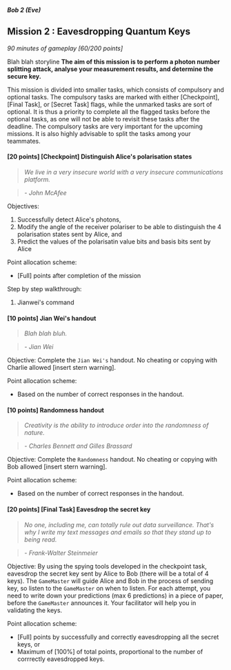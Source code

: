 **_Bob 2 (Eve)_**
## Mission 2 : Eavesdropping Quantum Keys
*90 minutes of gameplay [60/200 points]*

Blah blah storyline **The aim of this mission is to perform a photon number splitting attack, analyse your measurement results, and determine the secure key.**

This mission is divided into smaller tasks, which consists of compulsory and optional tasks. The compulsory tasks are marked with either [Checkpoint], [Final Task], or [Secret Task] flags, while the unmarked tasks are sort of optional. It is thus a priority to complete all the flagged tasks before the optional tasks, as one will not be able to revisit these tasks after the deadline. The compulsory tasks are very important for the upcoming missions. It is also highly advisable to split the tasks among your teammates.

#### [20 points] [Checkpoint] Distinguish Alice's polarisation states
> *We live in a very insecure world with a very insecure communications platform.*

> *- John McAfee*

Objectives:
1. Successfully detect Alice's photons,
2. Modify the angle of the receiver polariser to be able to distinguish the 4 polarisation states sent by Alice, and
3. Predict the values of the polarisatin value bits and basis bits sent by Alice

Point allocation scheme:
* [Full] points after completion of the mission

Step by step walkthrough:
1. Jianwei's command

#### [10 points] Jian Wei's handout
> *Blah blah bluh.*

> *- Jian Wei*

Objective: Complete the `Jian Wei's` handout. No cheating or copying with Charlie allowed [insert stern warning].

Point allocation scheme:
* Based on the number of correct responses in the handout.

#### [10 points] Randomness handout
> *Creativity is the ability to introduce order into the randomness of nature.*

> *-  Charles Bennett and Gilles Brassard*

Objective: Complete the `Randomness` handout. No cheating or copying with Bob allowed [insert stern warning].

Point allocation scheme:
* Based on the number of correct responses in the handout.

#### [20 points] [Final Task] Eavesdrop the secret key
> *No one, including me, can totally rule out data surveillance. That's why I write my text messages and emails so that they stand up to being read.*

> *- Frank-Walter Steinmeier*

Objective: By using the spying tools developed in the checkpoint task, eavesdrop the secret key sent by Alice to Bob (there will be a total of 4 keys). The `GameMaster` will guide Alice and Bob in the process of sending key, so listen to the `GameMaster` on when to listen. For each attempt, you need to write down your predictions (max 6 predictions) in a piece of paper, before the `GameMaster` announces it. Your facilitator will help you in validating the keys.

Point allocation scheme:
* [Full] points by successfully and correctly eavesdropping all the secret keys, or
* Maximum of [100%] of total points, proportional to the number of corrrectly eavesdropped keys.
